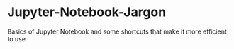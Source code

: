 # Jupyter-Notebook-Jargon
Basics of Jupyter Notebook and some shortcuts that make it more efficient to use.
